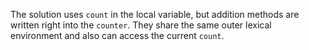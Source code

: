 
The solution uses `count` in the local variable, but addition methods are written right into the `counter`. They share the same outer lexical environment and also can access the current `count`.
